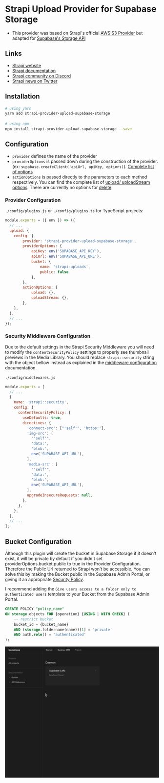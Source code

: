 # Strapi Upload Provider for Supabase Storage

- This provider was based on Strapi's official [AWS S3 Provider](https://github.com/strapi/strapi/tree/master/packages/providers/upload-aws-s3) but adapted for [Supabase's Storage API](https://supabase.com/docs/guides/storage)

## Links 

- [Strapi website](https://strapi.io/)
- [Strapi documentation](https://docs.strapi.io/)
- [Strapi community on Discord](https://discord.strapi.io/)
- [Strapi news on Twitter](https://twitter.com/strapijs)

## Installation

```bash
# using yarn
yarn add strapi-provider-upload-supabase-storage

# using npm
npm install strapi-provider-upload-supabase-storage --save
```

## Configuration

- `provider` defines the name of the provider
- `providerOptions` is passed down during the construction of the provider. (ex: `supabase.createClient('apiUrl, apiKey, options)`). [Complete list of options](https://supabase.com/docs/reference/javascript/initializing)
- `actionOptions` is passed directly to the parameters to each method respectively. You can find the complete list of [upload/ uploadStream options](https://supabase.com/docs/reference/javascript/storage-from-upload). There are currently no options for [delete](https://supabase.com/docs/reference/javascript/storage-from-remove).

### Provider Configuration

`./config/plugins.js` or `./config/plugins.ts` for TypeScript projects:

```js
module.exports = ({ env }) => ({
  // ...
  upload: {
    config: {
        provider: 'strapi-provider-upload-supabase-storage',
        providerOptions: {
            apiKey: env('SUPABASE_API_KEY'),
            apiUrl: env('SUPABASE_API_URL'),
            bucket: {
                name: 'strapi-uploads',
                public: false
            },
        },
        actionOptions: {
            upload: {},
            uploadStream: {},
        },
    },
  },
  // ...
});
```

### Security Middleware Configuration

Due to the default settings in the Strapi Security Middleware you will need to modify the `contentSecurityPolicy` settings to properly see thumbnail previews in the Media Library. You should replace `strapi::security` string with the object bellow instead as explained in the [middleware configuration](https://docs.strapi.io/developer-docs/latest/setup-deployment-guides/configurations/required/middlewares.html#loading-order) documentation.

`./config/middlewares.js`

```js
module.exports = [
  // ...
  {
    name: 'strapi::security',
    config: {
      contentSecurityPolicy: {
        useDefaults: true,
        directives: {
          'connect-src': ["'self'", 'https:'],
          'img-src': [
            "'self'",
            'data:',
            'blob:',
            env('SUPABASE_API_URL'),
          ],
          'media-src': [
            "'self'",
            'data:',
            'blob:',
            env('SUPABASE_API_URL'),
          ],
          upgradeInsecureRequests: null,
        },
      },
    },
  },
  // ...
];
```

## Bucket Configuration

Although this plugin will create the bucket in Supabase Storage if it doesn't exist, it will be private by default if you didn't set providerOptions.bucket.public to true in the Provider Configuration. Therefore the Public Url returned to Strapi won't be accessible. You can solve  this by making the Bucket public in the Supabase Admin Portal, or giving it an appropriate [Security Policy](https://supabase.com/docs/guides/storage/access-control#policy-examples). 

I recommend adding the `Give users access to a folder only to authenticated users` template to your Bucket from the Supabase Admin Portal.
```sql
CREATE POLICY "policy_name"
ON storage.objects FOR {operation} {USING | WITH CHECK} (
    -- restrict bucket
    bucket_id = {bucket_name}
    AND (storage.foldername(name))[1] = 'private'
    AND auth.role() = 'authenticated'
);
```
![](add_bucket_policy.gif)
